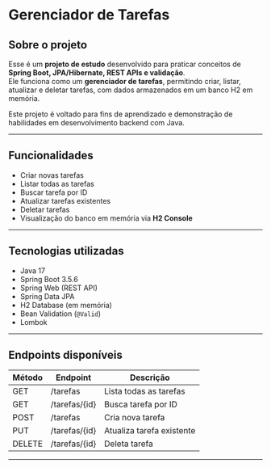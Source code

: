 # Gerenciador de Tarefas


## Sobre o projeto

Esse é um **projeto de estudo** desenvolvido para praticar conceitos de **Spring Boot, JPA/Hibernate, REST APIs e validação**.  
Ele funciona como um **gerenciador de tarefas**, permitindo criar, listar, atualizar e deletar tarefas, com dados armazenados em um banco H2 em memória.

Este projeto é voltado para fins de aprendizado e demonstração de habilidades em desenvolvimento backend com Java.

---

## Funcionalidades

- Criar novas tarefas
- Listar todas as tarefas
- Buscar tarefa por ID
- Atualizar tarefas existentes
- Deletar tarefas
- Visualização do banco em memória via **H2 Console**

---

## Tecnologias utilizadas

- Java 17  
- Spring Boot 3.5.6  
- Spring Web (REST API)  
- Spring Data JPA  
- H2 Database (em memória)  
- Bean Validation (`@Valid`)  
- Lombok  

---

## Endpoints disponíveis

| Método | Endpoint           | Descrição                     |
|--------|------------------|--------------------------------|
| GET    | /tarefas          | Lista todas as tarefas         |
| GET    | /tarefas/{id}     | Busca tarefa por ID            |
| POST   | /tarefas          | Cria nova tarefa               |
| PUT    | /tarefas/{id}     | Atualiza tarefa existente      |
| DELETE | /tarefas/{id}     | Deleta tarefa                  |

---
